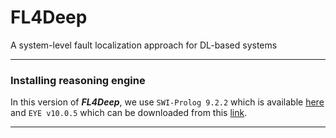 # FL4Deep
A system-level fault localization approach for DL-based systems
***

### Installing reasoning engine
In this version of **_FL4Deep_**, we use `SWI-Prolog 9.2.2` which is available [here](https://www.swi-prolog.org/Download.html) and `EYE v10.0.5` which can be downloaded from this [link](https://github.com/eyereasoner/eye). 

***